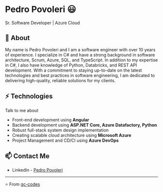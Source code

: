 # Pedro Povoleri 😃
Sr. Software Developer | Azure Cloud 

## 🧐 About
My name is Pedro Povoleri and I am a software engineer with over 10 years of experience. I specialize in C# and have a strong background in software architecture, Scrum, Azure, SQL, and TypeScript. In addition to my expertise in C#, I also have knowledge of Python, Databricks, and REST API development. With a commitment to staying up-to-date on the latest technologies and best practices in software engineering, I am dedicated to delivering high-quality, reliable solutions for my clients.
## ⚡ Technologies
Talk to me about
- Front-end development using **Angular**
- Backend development using **ASP.NET Core, Azure Datafactory, Python**
- Robust full-stack system design implementation
- Creating scalable cloud architecture using **Microsoft Azure**
- Project Management and CD/CI using **Azure DevOps**

## 📫 Contact Me
- LinkedIn - [Pedro Povoleri](https://in.linkedin.com/in/pedropovoleri)

---
⭐️ From [gc-codes](https://github.com/gc-codes)
